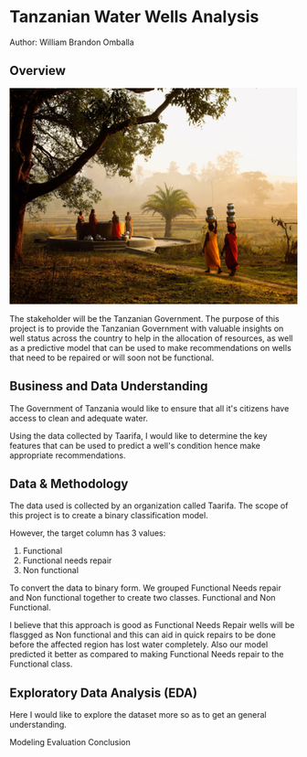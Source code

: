 # Tanzanian Water Wells Analysis
Author: William Brandon Omballa

## Overview
![Tanzanian Water Wells](images/wells.jpg)

The stakeholder will be the Tanzanian Government. The purpose of this project is to provide the Tanzanian Government with valuable insights on well status across the country to help in the allocation of resources, as well as a predictive model that can be used to make recommendations on wells that need to be repaired or will soon not be functional.

## Business and Data Understanding
The Government of Tanzania would like to ensure that all it's citizens have access to clean and adequate water.

Using the data collected by Taarifa, I would like to determine the key features that can be used to predict a well's condition hence make appropriate recommendations.

## Data & Methodology
The data used is collected by an organization called Taarifa. The scope of this project is to create a binary classification model.

However, the target column has 3 values: 
1. Functional
2. Functional needs repair
3. Non functional

To convert the data to binary form. We grouped Functional Needs repair and Non functional together to create two classes. Functional and Non Functional.

I believe that this approach is good as Functional Needs Repair wells will be flasgged as Non functional and this can aid in quick repairs to be done before the affected region has lost water completely. Also our model predicted it better as compared to making Functional Needs repair to the Functional class.

## Exploratory Data Analysis (EDA)
Here I would like to explore the dataset more so as to get an general understanding.


Modeling
Evaluation
Conclusion